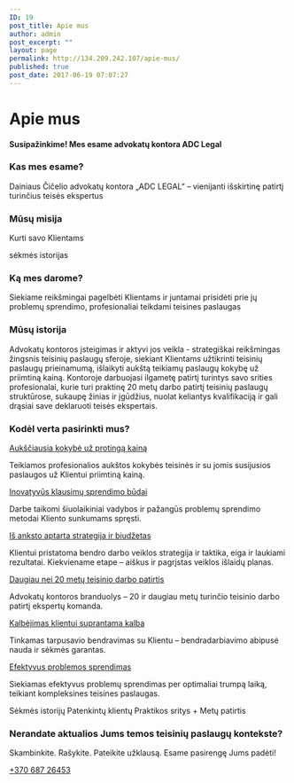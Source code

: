 ```yaml
---
ID: 19
post_title: Apie mus
author: admin
post_excerpt: ""
layout: page
permalink: http://134.209.242.107/apie-mus/
published: true
post_date: 2017-06-19 07:07:27
---
```

<h1>Apie mus</h1>		
			<h4>Susipažinkime! Mes esame advokatų kontora ADC Legal</h4>		
			<h3>Kas mes esame?
</h3>		
		<p>Dainiaus Čičelio advokatų kontora „ADC LEGAL“ – vienijanti išskirtinę patirtį turinčius teisės ekspertus</p>		
			<h3>Mūsų misija</h3>		
		<p>Kurti savo Klientams&nbsp;</p><p>sėkmės istorijas</p>		
			<h3>Ką mes darome?</h3>		
		<p>Siekiame reikšmingai pagelbėti Klientams ir juntamai prisidėti prie jų problemų sprendimo, profesionaliai teikdami teisines paslaugas</p>		
			<h3>Mūsų istorija</h3>		
		<p>Advokatų kontoros įsteigimas ir aktyvi jos veikla - strategiškai reikšmingas žingsnis teisinių paslaugų sferoje, siekiant Klientams užtikrinti teisinių paslaugų prieinamumą, išlaikyti aukštą teikiamų paslaugų kokybę už priimtiną kainą. Kontoroje darbuojasi ilgametę patirtį turintys savo srities profesionalai, kurie turi praktinę 20 metų darbo patirtį teisinių paslaugų struktūrose, sukaupę žinias ir įgūdžius, nuolat keliantys kvalifikaciją ir gali drąsiai save deklaruoti teisės ekspertais.</p>		
			<h3>Kodėl verta pasirinkti mus?</h3>		
												<a href="">Aukščiausia kokybė už protingą kainą</a>
					<p>Teikiamos profesionalios aukštos kokybės teisinės ir su jomis susijusios paslaugos už Klientui priimtiną kainą.</p>
												<a href="">Inovatyvūs klausimų sprendimo būdai</a>
					<p>Darbe taikomi šiuolaikiniai vadybos ir pažangūs problemų sprendimo metodai Kliento sunkumams spręsti.</p>
												<a href="">Iš anksto aptarta strategija ir biudžetas</a>
					<p>Klientui pristatoma bendro darbo veiklos strategija ir taktika, eiga ir laukiami rezultatai. Kiekviename etape – aiškus ir pagrįstas veiklos išlaidų planas.</p>
												<a href="">Daugiau nei 20 metų teisinio darbo patirtis</a>
					<p>Advokatų kontoros branduolys – 20 ir daugiau metų turinčio teisinio darbo patirtį ekspertų komanda.</p>
												<a href="">Kalbėjimas klientui suprantama kalba </a>
					<p>Tinkamas tarpusavio bendravimas su Klientu – bendradarbiavimo abipusė nauda ir sėkmės garantas.</p>
												<a href="">Efektyvus problemos sprendimas</a>
					<p>Siekiamas efektyvus problemų sprendimas per optimaliai trumpą laiką, teikiant kompleksines teisines paslaugas.</p>
							Sėkmės istorijų
							Patenkintų klientų
							Praktikos sritys
				+
							Metų patirtis
			<h3>Nerandate aktualios Jums temos teisinių paslaugų kontekste? </h3>		
			<p>
Skambinkite. Rašykite. Pateikite užklausą. Esame pasirengę Jums padėti!
</p>		
			<a href="tel:+370 687 26453​" role="button">
						+370 687 26453
					</a>